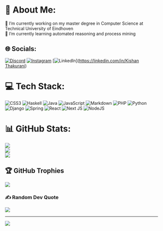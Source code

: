 # 💫 About Me:
🔭 I’m currently working on my master degree in Computer Science at Technical University of Eindhoven<br>🌱 I’m currently learning automated reasoning and process mining<br>


## 🌐 Socials:
[![Discord](https://img.shields.io/badge/Discord-%237289DA.svg?logo=discord&logoColor=white)](https://discord.gg/ktrocks2) [![Instagram](https://img.shields.io/badge/Instagram-%23E4405F.svg?logo=Instagram&logoColor=white)](https://instagram.com/ktrocks2) [![LinkedIn](https://img.shields.io/badge/LinkedIn-%230077B5.svg?logo=linkedin&logoColor=white)]([https://linkedin.com/in/Kishan Thakurani](https://www.linkedin.com/in/kishan-thakurani-78744b252)) 

# 💻 Tech Stack:
![CSS3](https://img.shields.io/badge/css3-%231572B6.svg?style=for-the-badge&logo=css3&logoColor=white) ![Haskell](https://img.shields.io/badge/Haskell-5e5086?style=for-the-badge&logo=haskell&logoColor=white) ![Java](https://img.shields.io/badge/java-%23ED8B00.svg?style=for-the-badge&logo=openjdk&logoColor=white) ![JavaScript](https://img.shields.io/badge/javascript-%23323330.svg?style=for-the-badge&logo=javascript&logoColor=%23F7DF1E) ![Markdown](https://img.shields.io/badge/markdown-%23000000.svg?style=for-the-badge&logo=markdown&logoColor=white) ![PHP](https://img.shields.io/badge/php-%23777BB4.svg?style=for-the-badge&logo=php&logoColor=white) ![Python](https://img.shields.io/badge/python-3670A0?style=for-the-badge&logo=python&logoColor=ffdd54) ![Django](https://img.shields.io/badge/django-%23092E20.svg?style=for-the-badge&logo=django&logoColor=white) ![Spring](https://img.shields.io/badge/spring-%236DB33F.svg?style=for-the-badge&logo=spring&logoColor=white) ![React](https://img.shields.io/badge/react-%2320232a.svg?style=for-the-badge&logo=react&logoColor=%2361DAFB) ![Next JS](https://img.shields.io/badge/Next-black?style=for-the-badge&logo=next.js&logoColor=white) ![NodeJS](https://img.shields.io/badge/node.js-6DA55F?style=for-the-badge&logo=node.js&logoColor=white)
# 📊 GitHub Stats:
![](https://github-readme-stats.vercel.app/api?username=ktrocks3&theme=dark&hide_border=false&include_all_commits=true&count_private=true)<br/>
![](https://github-readme-streak-stats.herokuapp.com/?user=ktrocks3&theme=dark&hide_border=false)<br/>
![](https://github-readme-stats.vercel.app/api/top-langs/?username=ktrocks3&theme=dark&hide_border=false&include_all_commits=true&count_private=true&layout=compact)

## 🏆 GitHub Trophies
![](https://github-profile-trophy.vercel.app/?username=ktrocks3&theme=radical&no-frame=false&no-bg=true&margin-w=4)

### ✍️ Random Dev Quote
![](https://quotes-github-readme.vercel.app/api?type=horizontal&theme=radical)

---
[![](https://visitcount.itsvg.in/api?id=ktrocks3&icon=0&color=0)](https://visitcount.itsvg.in)

<!-- Proudly created with GPRM ( https://gprm.itsvg.in ) -->

